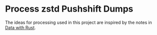 Process zstd Pushshift Dumps
============================

The ideas for processing used in this project are inspired by the notes in [Data with Rust](https://datawithrust.com/).
